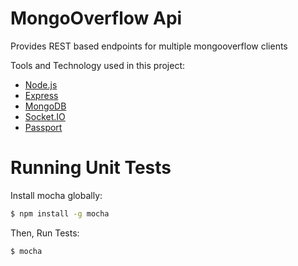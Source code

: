 # MongoOverflow Api
Provides REST based endpoints for multiple mongooverflow clients

Tools and Technology used in this project:

* [Node.js](http://nodejs.org/)
* [Express](http://expressjs.com/)
* [MongoDB](http://www.mongodb.org/)
* [Socket.IO](http://socket.io/)
* [Passport](http://passportjs.org/)

Running Unit Tests
====================

Install mocha globally:

```bash
$ npm install -g mocha
```

Then, Run Tests:

```bash
$ mocha
```
